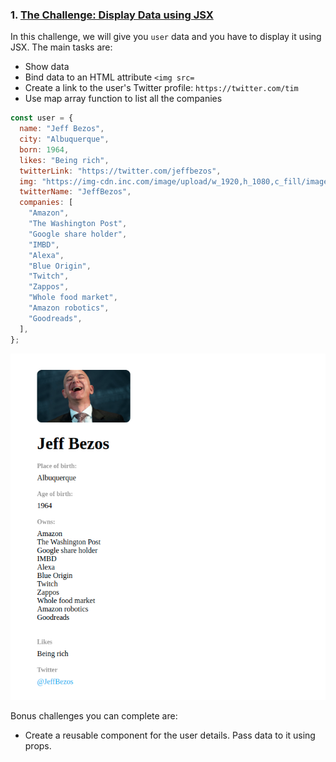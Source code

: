 ### 1. [The Challenge: Display Data using JSX](https://www.robinwieruch.de/react-pass-props-to-component)

In this challenge, we will give you `user` data and you have to display it using JSX. The main tasks are:

- Show data
- Bind data to an HTML attribute `<img src=`
- Create a link to the user's Twitter profile: `https://twitter.com/tim`
- Use map array function to list all the companies

```js
const user = {
  name: "Jeff Bezos",
  city: "Albuquerque",
  born: 1964,
  likes: "Being rich",
  twitterLink: "https://twitter.com/jeffbezos",
  img: "https://img-cdn.inc.com/image/upload/w_1920,h_1080,c_fill/images/panoramic/getty_1032942302_dkawzr.jpg",
  twitterName: "JeffBezos",
  companies: [
    "Amazon",
    "The Washington Post",
    "Google share holder",
    "IMBD",
    "Alexa",
    "Blue Origin",
    "Twitch",
    "Zappos",
    "Whole food market",
    "Amazon robotics",
    "Goodreads",
  ],
};
```

![alt](./public/task-01.png)

Bonus challenges you can complete are:

- Create a reusable component for the user details. Pass data to it using props.
